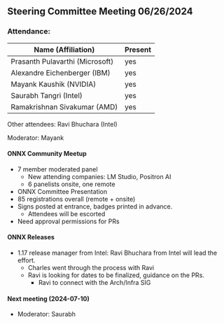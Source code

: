 ## Steering Committee Meeting 06/26/2024

### Attendance:

| Name (Affiliation)              | Present  |
| ------------------------------- | -------- |
| Prasanth Pulavarthi (Microsoft) | yes |
| Alexandre Eichenberger (IBM)    | yes |
| Mayank Kaushik (NVIDIA)         | yes |
| Saurabh Tangri (Intel)          | yes |
| Ramakrishnan Sivakumar (AMD)    | yes |

Other attendees: Ravi Bhuchara (Intel)

Moderator: Mayank

#### ONNX Community Meetup
- 7 member moderated panel
  - New attending companies: LM Studio, Positron AI
  - 6 panelists onsite, one remote
- ONNX Committee Presentation
- 85 registrations overall (remote + onsite)
- Signs posted at entrance, badges printed in advance.
  - Attendees will be escorted
- Need approval permissions for PRs

#### ONNX Releases
- 1.17 release manager from Intel: Ravi Bhuchara from Intel will lead the effort.
  - Charles went through the process with Ravi
  - Ravi is looking for dates to be finalized, guidance on the PRs.
    - Ravi to connect with the Arch/Infra SIG

#### Next meeting (2024-07-10)
 - Moderator: Saurabh
